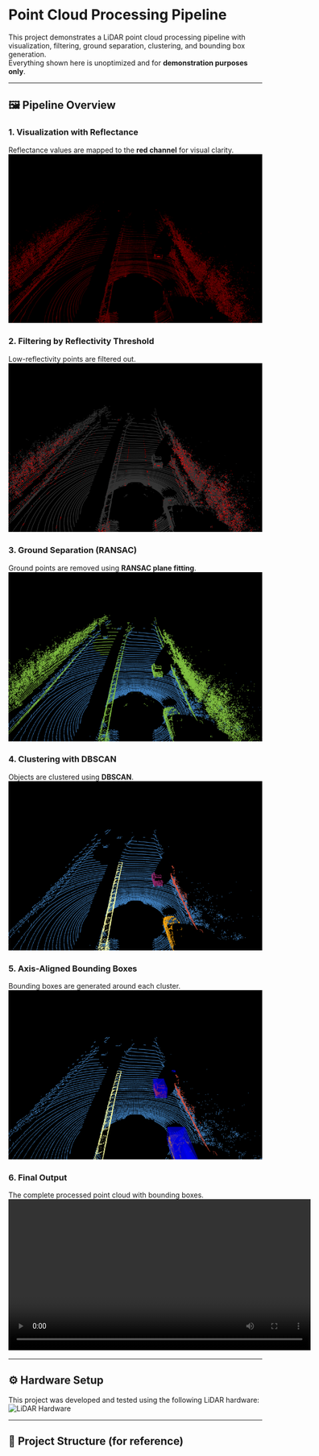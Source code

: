 # Point Cloud Processing Pipeline

This project demonstrates a LiDAR point cloud processing pipeline with visualization, filtering, ground separation, clustering, and bounding box generation.  
Everything shown here is unoptimized and for **demonstration purposes only**.  

---

## 🖼️ Pipeline Overview

### 1. Visualization with Reflectance  
Reflectance values are mapped to the **red channel** for visual clarity.  
![Visualization](images/Reflectance.png)

### 2. Filtering by Reflectivity Threshold  
Low-reflectivity points are filtered out.  
![Filtering](images/Threshold_Reflectance.png)

### 3. Ground Separation (RANSAC)  
Ground points are removed using **RANSAC plane fitting**.  
![Ground Separation](images/Ransac_Ground_Separation.png)

### 4. Clustering with DBSCAN  
Objects are clustered using **DBSCAN**.  
![Clustering](images/Dbscan_Clusters.png)

### 5. Axis-Aligned Bounding Boxes  
Bounding boxes are generated around each cluster.  
![Bounding Boxes](images/Bounding_Boxes_AA.png)

### 6. Final Output  
The complete processed point cloud with bounding boxes.  
<video src="images/Output.avi" controls width="600"></video>

---

## ⚙️ Hardware Setup  

This project was developed and tested using the following LiDAR hardware:  
![LiDAR Hardware](images/lidar.png)

---

## 📂 Project Structure (for reference)



```python

```
